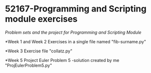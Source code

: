 # 52167-Programming and Scripting module exercises

_Problem sets and the project for Programming and Scripting Module_

*Week 1 and Week 2 Exercises in a single file named "fib-surname.py"

*Week 3 Exercise file "collatz.py"

*Week 5 Project Euler Problem 5 -solution created by me "ProjEulerProblem5.py"
